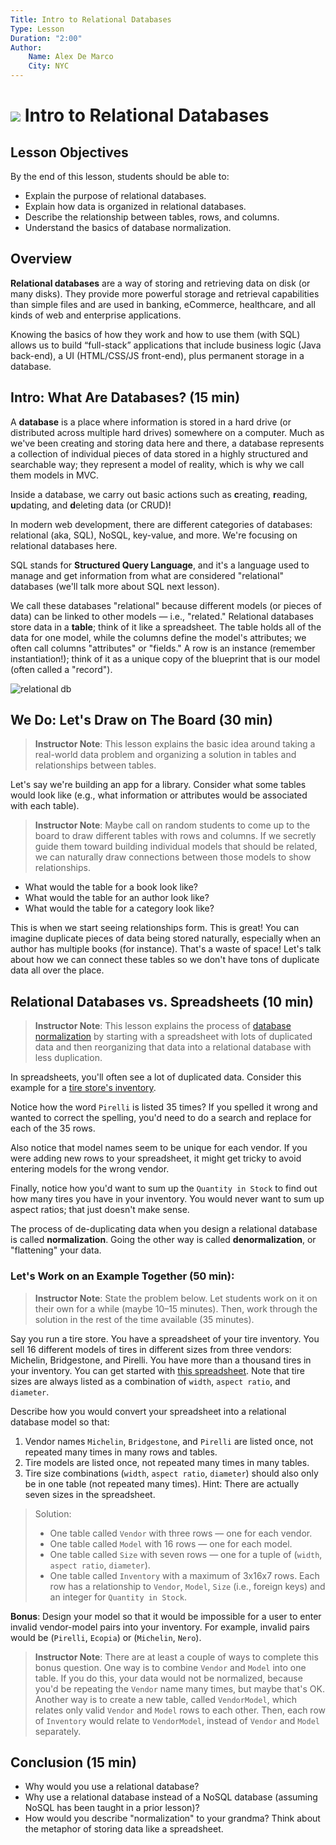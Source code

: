 ```yaml
---
Title: Intro to Relational Databases
Type: Lesson
Duration: "2:00"
Author:
    Name: Alex De Marco
    City: NYC
---
```


# ![](https://ga-dash.s3.amazonaws.com/production/assets/logo-9f88ae6c9c3871690e33280fcf557f33.png) Intro to Relational Databases

## Lesson Objectives

By the end of this lesson, students should be able to: 

- Explain the purpose of relational databases.
- Explain how data is organized in relational databases.   
- Describe the relationship between tables, rows, and columns.
- Understand the basics of database normalization.

## Overview

**Relational databases** are a way of storing and retrieving data on disk (or many disks). They provide more powerful storage and retrieval capabilities than simple files and are used in banking, eCommerce, healthcare, and all kinds of web and enterprise applications. 

Knowing the basics of how they work and how to use them (with SQL) allows us to build “full-stack” applications that include business logic (Java back-end), a UI (HTML/CSS/JS front-end), plus permanent storage in a database.

## Intro: What Are Databases? (15 min)

A **database** is a place where information is stored in a hard drive (or distributed across multiple hard drives) somewhere on a computer. Much as we've been creating and storing data here and there, a database represents a collection of individual pieces of data stored in a highly structured and searchable way; they represent a model of reality, which is why we call them models in MVC.

Inside a database, we carry out basic actions such as **c**reating, **r**eading, **u**pdating, and **d**eleting data (or CRUD)!

In modern web development, there are different categories of databases: relational (aka, SQL), NoSQL, key-value, and more. We're focusing on relational databases here.

SQL stands for **Structured Query Language**, and it's a language used to manage and get information from what are considered "relational" databases (we'll talk more about SQL next lesson).

We call these databases "relational" because different models (or pieces of data) can be linked to other models — i.e., "related." Relational databases store data in a **table**; think of it like a spreadsheet. The table holds all of the data for one model, while the columns define the model's attributes; we often call columns "attributes" or "fields." A row is an instance (remember instantiation!); think of it as a unique copy of the blueprint that is our model (often called a "record").

![relational db](https://cloud.githubusercontent.com/assets/25366/8589355/2646c588-25ca-11e5-9f2d-3d3afe8b7817.png)

## We Do: Let's Draw on The Board (30 min)

> **Instructor Note**: This lesson explains the basic idea around taking a real-world data problem and organizing a solution in tables and relationships between tables.

Let's say we're building an app for a library. Consider what some tables would look like (e.g., what information or attributes would be associated with each table).

> **Instructor Note**: Maybe call on random students to come up to the board to draw different tables with rows and columns. If we secretly guide them toward building individual models that should be related, we can naturally draw connections between those models to show relationships.

- What would the table for a book look like?
- What would the table for an author look like?
- What would the table for a category look like?

This is when we start seeing relationships form. This is great! You can imagine duplicate pieces of data being stored naturally, especially when an author has multiple books (for instance). That's a waste of space! Let's talk about how we can connect these tables so we don't have tons of duplicate data all over the place.

## Relational Databases vs. Spreadsheets (10 min) 

> **Instructor Note**: This lesson explains the process of [database normalization](https://en.wikipedia.org/wiki/Database_normalization) by starting with a spreadsheet with lots of duplicated data and then reorganizing that data into a relational database with less duplication.

In spreadsheets, you'll often see a lot of duplicated data. Consider this example for a [tire store's inventory](Tire-Store.xlsx). 

Notice how the word `Pirelli` is listed 35 times? If you spelled it wrong and wanted to correct the spelling, you'd need to do a search and replace for each of the 35 rows. 

Also notice that model names seem to be unique for each vendor. If you were adding new rows to your spreadsheet, it might get tricky to avoid entering models for the wrong vendor.

Finally, notice how you'd want to sum up the `Quantity in Stock` to find out how many tires you have in your inventory. You would never want to sum up aspect ratios; that just doesn't make sense.  

The process of de-duplicating data when you design a relational database is called **normalization**. Going the other way is called **denormalization**, or "flattening" your data.

### Let's Work on an Example Together (50 min):

> **Instructor Note**: State the problem below. Let students work on it on their own for a while (maybe 10–15 minutes). Then, work through the solution in the rest of the time available (35 minutes). 

Say you run a tire store. You have a spreadsheet of your tire inventory. You sell 16 different models of tires in different sizes from three vendors: Michelin, Bridgestone, and Pirelli. You have more than a thousand tires in your inventory. You can get started with [this spreadsheet](Tire-Store.xlsx). Note that tire sizes are always listed as a combination of `width`, `aspect ratio`, and `diameter`.
 
Describe how you would convert your spreadsheet into a relational database model so that: 
1. Vendor names `Michelin`, `Bridgestone`, and `Pirelli` are listed once, not repeated many times in many rows and tables.
1. Tire models are listed once, not repeated many times in many tables.
1. Tire size combinations (`width`, `aspect ratio`, `diameter`) should also only be in one table (not repeated many times). Hint: There are actually seven sizes in the spreadsheet.

> Solution: 
> - One table called `Vendor` with three rows — one for each vendor.
> - One table called `Model` with 16 rows — one for each model.
> - One table called `Size` with seven rows — one for a tuple of (`width`, `aspect ratio`, `diameter`).
> - One table called `Inventory` with a maximum of 3x16x7 rows. Each row has a relationship to `Vendor`, `Model`, `Size` (i.e., foreign keys) and an integer for `Quantity in Stock`.

__Bonus__: Design your model so that it would be impossible for a user to enter invalid vendor-model pairs into your inventory. For example, invalid pairs would be (`Pirelli`, `Ecopia`) or (`Michelin`, `Nero`).  

> **Instructor Note**: There are at least a couple of ways to complete this bonus question. One way is to combine `Vendor` and `Model` into one table. If you do this, your data would not be normalized, because you'd be repeating the `Vendor` name many times, but maybe that's OK. Another way is to create a new table, called `VendorModel`, which relates only valid `Vendor` and `Model` rows to each other. Then, each row of `Inventory` would relate to `VendorModel`, instead of `Vendor` and `Model` separately.    

## Conclusion (15 min)

- Why would you use a relational database? 
- Why use a relational database instead of a NoSQL database (assuming NoSQL has been taught in a prior lesson)?
- How would you describe "normalization" to your grandma? Think about the metaphor of storing data like a spreadsheet.



